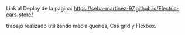 Link al Deploy de la pagina: https://seba-martinez-97.github.io/Electric-cars-store/

trabajo realizado utilizando media queries, Css grid y Flexbox.
